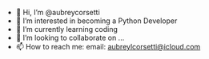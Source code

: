 - 👋 Hi, I’m @aubreycorsetti
- 👀 I’m interested in becoming a Python Developer
- 🌱 I’m currently learning coding
- 💞️ I’m looking to collaborate on ...
- 📫 How to reach me: email: aubreylcorsetti@icloud.com

<!---
aubreycorsetti/aubreycorsetti is a ✨ special ✨ repository because its `README.md` (this file) appears on your GitHub profile.
You can click the Preview link to take a look at your changes.
--->
